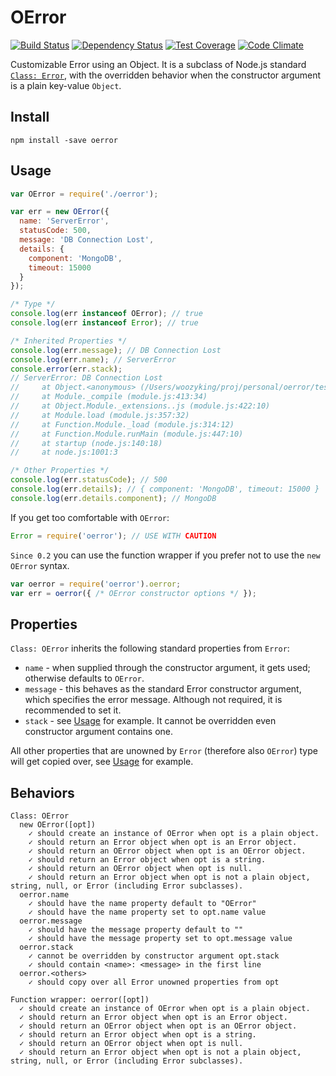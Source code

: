 # OError

[![Build Status](https://travis-ci.org/woozyking/oerror.svg?branch=master)](https://travis-ci.org/woozyking/oerror)
[![Dependency Status](https://gemnasium.com/woozyking/oerror.svg)](https://gemnasium.com/woozyking/oerror)
[![Test Coverage](https://codeclimate.com/github/woozyking/oerror/badges/coverage.svg)](https://codeclimate.com/github/woozyking/oerror/coverage)
[![Code Climate](https://codeclimate.com/github/woozyking/oerror/badges/gpa.svg)](https://codeclimate.com/github/woozyking/oerror)

Customizable Error using an Object. It is a subclass of Node.js standard [`Class: Error`](https://nodejs.org/api/errors.html), with the overridden behavior when the constructor argument is a plain key-value `Object`.

## Install

`npm install -save oerror`

## Usage

```javascript
var OError = require('./oerror');

var err = new OError({
  name: 'ServerError',
  statusCode: 500,
  message: 'DB Connection Lost',
  details: {
    component: 'MongoDB',
    timeout: 15000
  }
});

/* Type */
console.log(err instanceof OError); // true
console.log(err instanceof Error); // true

/* Inherited Properties */
console.log(err.message); // DB Connection Lost
console.log(err.name); // ServerError
console.error(err.stack);
// ServerError: DB Connection Lost
//     at Object.<anonymous> (/Users/woozyking/proj/personal/oerror/test.js:3:11)
//     at Module._compile (module.js:413:34)
//     at Object.Module._extensions..js (module.js:422:10)
//     at Module.load (module.js:357:32)
//     at Function.Module._load (module.js:314:12)
//     at Function.Module.runMain (module.js:447:10)
//     at startup (node.js:140:18)
//     at node.js:1001:3

/* Other Properties */
console.log(err.statusCode); // 500
console.log(err.details); // { component: 'MongoDB', timeout: 15000 }
console.log(err.details.component); // MongoDB
```

If you get too comfortable with `OError`:

```javascript
Error = require('oerror'); // USE WITH CAUTION
```

`Since 0.2` you can use the function wrapper if you prefer not to use the `new OError` syntax.

```javascript
var oerror = require('oerror').oerror;
var err = oerror({ /* OError constructor options */ });
```

## Properties

`Class: OError` inherits the following standard properties from `Error`:

* `name` - when supplied through the constructor argument, it gets used; otherwise defaults to `OError`.
* `message` - this behaves as the standard Error constructor argument, which specifies the error message. Although not required, it is recommended to set it.
* `stack` - see [Usage](#usage) for example. It cannot be overridden even constructor argument contains one.

All other properties that are unowned by `Error` (therefore also `OError`) type will get copied over, see [Usage](#usage) for example.

## Behaviors

```
Class: OError
  new OError([opt])
    ✓ should create an instance of OError when opt is a plain object.
    ✓ should return an Error object when opt is an Error object.
    ✓ should return an OError object when opt is an OError object.
    ✓ should return an Error object when opt is a string.
    ✓ should return an OError object when opt is null.
    ✓ should return an Error object when opt is not a plain object, string, null, or Error (including Error subclasses).
  oerror.name
    ✓ should have the name property default to "OError"
    ✓ should have the name property set to opt.name value
  oerror.message
    ✓ should have the message property default to ""
    ✓ should have the message property set to opt.message value
  oerror.stack
    ✓ cannot be overridden by constructor argument opt.stack
    ✓ should contain <name>: <message> in the first line
  oerror.<others>
    ✓ should copy over all Error unowned properties from opt

Function wrapper: oerror([opt])
  ✓ should create an instance of OError when opt is a plain object.
  ✓ should return an Error object when opt is an Error object.
  ✓ should return an OError object when opt is an OError object.
  ✓ should return an Error object when opt is a string.
  ✓ should return an OError object when opt is null.
  ✓ should return an Error object when opt is not a plain object, string, null, or Error (including Error subclasses).
```
